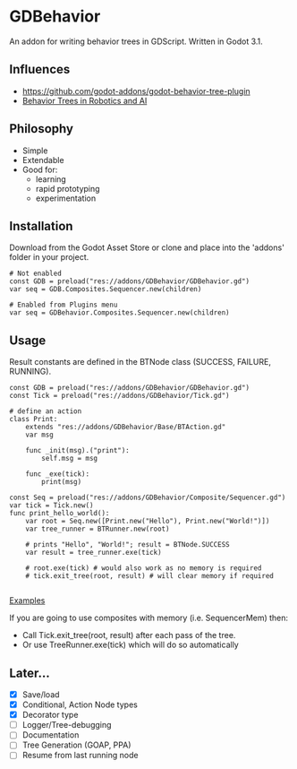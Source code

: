 # GDBehavior

An addon for writing behavior trees in GDScript.
Written in Godot 3.1.

## Influences
* https://github.com/godot-addons/godot-behavior-tree-plugin
* [Behavior Trees in Robotics and AI](https://arxiv.org/pdf/1709.00084.pdf)

## Philosophy

* Simple
* Extendable
* Good for:
  * learning
  * rapid prototyping
  * experimentation

## Installation
Download from the Godot Asset Store or clone and place into the 'addons' folder in your project.

```gdscript
# Not enabled
const GDB = preload("res://addons/GDBehavior/GDBehavior.gd")
var seq = GDB.Composites.Sequencer.new(children)

# Enabled from Plugins menu
var seq = GDBehavior.Composites.Sequencer.new(children)
```
## Usage

Result constants are defined in the BTNode class (SUCCESS, FAILURE, RUNNING).

```gdscript
const GDB = preload("res://addons/GDBehavior/GDBehavior.gd")
const Tick = preload("res://addons/GDBehavior/Tick.gd")

# define an action
class Print:
	extends "res://addons/GDBehavior/Base/BTAction.gd"
	var msg

	func _init(msg).("print"):
		self.msg = msg

    func _exe(tick):
        print(msg)

const Seq = preload("res://addons/GDBehavior/Composite/Sequencer.gd")
var tick = Tick.new()
func print_hello_world():
    var root = Seq.new([Print.new("Hello"), Print.new("World!")])
    var tree_runner = BTRunner.new(root)
    
    # prints "Hello", "World!"; result = BTNode.SUCCESS
    var result = tree_runner.exe(tick)
    
    # root.exe(tick) # would also work as no memory is required
    # tick.exit_tree(root, result) # will clear memory if required
    
```

[Examples](https://github.com/Dr-Dan/gd-behavior/blob/master/examples)

If you are going to use composites with memory (i.e. SequencerMem) then:
* Call Tick.exit_tree(root, result) after each pass of the tree.
* Or use TreeRunner.exe(tick) which will do so automatically


<!-- [Saving and Loading]((https://github.com/Dr-Dan/gd-behavior/blob/master/examples/SaveLoad/ExampleRunner.gd)) -->

## Later...

- [x] Save/load
- [x] Conditional, Action Node types
- [x] Decorator type
- [ ] Logger/Tree-debugging
- [ ] Documentation
- [ ] Tree Generation (GOAP, PPA)
- [ ] Resume from last running node